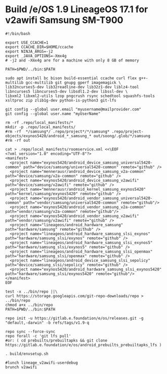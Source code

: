 # Build /e/OS 1.9 LineageOS 17.1 for v2awifi Samsung SM-T900

    #!/bin/bash
    
    export USE_CCACHE=1
    export CCACHE_DIR=$HOME/ccache
    export NINJA_ARGS=-j2
    export _JAVA_OPTIONS=-Xmx4g
    # -j2 and -Xmx4g are for a machine with only 8 GB of memory
    
    PATH=$PWD/../bin:$PATH

    sudo apt install bc bison build-essential ccache curl flex g++-multilib gcc-multilib git gnupg gperf imagemagick \
    lib32ncurses5-dev lib32readline-dev lib32z1-dev liblz4-tool libncurses5 libncurses5-dev libsdl1.2-dev libssl-dev \
    libxml2 libxml2-utils lzop pngcrush rsync schedtool squashfs-tools xsltproc zip zlib1g-dev python-is-python3 git-lfs

    git config --global user.email "myusername@mailprovider.com"
    git config --global user.name "myUserName"

    rm -rf .repo/local_manifests/*
    mkdir -p .repo/local_manifests/
    #rm -rf  */samsung*/ .repo/project*/*/samsung* .repo/project-objects/exynos5420/android_*_samsung_* out/soong/.glob/*/samsung
    #rm -rf out
    
    cat > .repo/local_manifests/roomservice.xml <<\EOF
    <?xml version="1.0" encoding="UTF-8"?>
    <manifest>
      <project name="exynos5420/android_device_samsung_universal5420-common" path="device/samsung/universal5420-common" remote="github" />
      <project name="mennerausr/android_device_samsung_v2a-common" path="device/samsung/v2a-common" remote="github" />
      <project name="exynos5420/android_device_samsung_v2awifi" path="device/samsung/v2awifi" remote="github" />
      <project name="mennerausr/android_kernel_samsung_exynos5420" path="kernel/samsung/exynos5420" remote="github" />
      <project name="exynos5420/android_vendor_samsung_universal5420-common" path="vendor/samsung/universal5420-common" remote="github"/>
      <project name="exynos5420/android_vendor_samsung_v2a-common" path="vendor/samsung/v2a-common" remote="github"/>
      <project name="exynos5420/android_vendor_samsung_v2awifi" path="vendor/samsung/v2awifi" remote="github" />
      <project name="lineageos/android_hardware_samsung" path="hardware/samsung" remote="github" />
      <project name="lineageos/android_hardware_samsung_slsi_exynos" path="hardware/samsung_slsi/exynos" remote="github" />
      <project name="lineageos/android_hardware_samsung_slsi_exynos5" path="hardware/samsung_slsi/exynos5" remote="github" />
      <project name="lineageos/android_hardware_samsung_slsi_openmax" path="hardware/samsung_slsi/openmax" remote="github" />
      <project name="lineageos/android_device_samsung_slsi_sepolicy" path="device/samsung_slsi/sepolicy" remote="github" />
      <project name="exynos5420/android_hardware_samsung_slsi_exynos5420" path="hardware/samsung_slsi/exynos5420" remote="github"/>
    </manifest>
    EOF
    
    test -x ../bin/repo ||\
    curl https://storage.googleapis.com/git-repo-downloads/repo > ../bin/repo
    chmod a+x ../bin/repo
    PATH=$PWD/../bin:$PATH

    repo init -u https://gitlab.e.foundation/e/os/releases.git -g "default,-darwin" -b refs/tags/v1.9-q
    
    repo sync --force-sync
    repo forall -c 'git lfs pull'
    #or: ( cd prebuilts/prebuiltapks && git clone https://gitlab.e.foundation/e/os/android_prebuilts_prebuiltapks_lfs )
    
    . build/envsetup.sh
    
    #lunch lineage_v2awifi-userdebug
    brunch v2awifi
    
